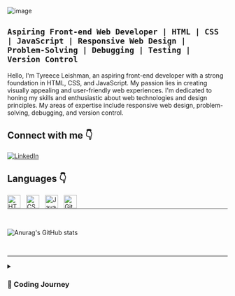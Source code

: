 ![image](https://github.com/Tyreece-Leishman/Tyreece-Leishman/assets/116001061/ae7e8fb6-5f64-4e92-b961-4e0cbcabe340)







**`Aspiring Front-end Web Developer | HTML | CSS | JavaScript | Responsive Web Design | Problem-Solving | Debugging | Testing | Version Control`**
---

Hello, I'm Tyreece Leishman, an aspiring front-end developer with a strong foundation in HTML, CSS, and JavaScript. My passion lies in creating visually appealing and user-friendly web experiences. I'm dedicated to honing my skills and enthusiastic about web technologies and design principles. My areas of expertise include responsive web design, problem-solving, debugging, and version control.

<h2>Connect with me 👇</h2>
<p align="left">
  <a href="https://www.linkedin.com/in/tyreece-leishman/" target="blank">
    <img align="center" src="https://img.shields.io/badge/LinkedIn-0077B5?style=for-the-badge&logo=linkedin&logoColor=white" alt="LinkedIn" />
  </a>
</p>

<h2>Languages 👇</h2>
<img align="left" alt="HTML" width="30px" style="padding-right:10px;" src="https://cdn.jsdelivr.net/gh/devicons/devicon/icons/html5/html5-plain.svg" />
<img align="left" alt="CSS" width="30px" style="padding-right:10px;" src="https://cdn.jsdelivr.net/gh/devicons/devicon/icons/css3/css3-plain.svg" />
<img align="left" alt="JavaScript" width="30px" style="padding-right:10px;" src="https://cdn.jsdelivr.net/gh/devicons/devicon/icons/javascript/javascript-plain.svg" />
<img align="left" alt="Git" width="30px" style="padding-right:10px;" src="https://cdn.jsdelivr.net/gh/devicons/devicon/icons/git/git-original.svg" />
<br />

---

<br />

![Anurag's GitHub stats](https://github-readme-stats.vercel.app/api?username=tyreece-leishman&show_icons=true&theme=transparent)

<br />

---

<details>
  <summary><h3>📌 Coding Journey</h3></summary>
My coding journey began when I right-clicked to inspect an element for the first time, without fully understanding its significance. I then searched online and learned how to modify text and change colors on a website. It was an exciting way to impress my friends. However, when I refreshed the page, all my changes reverted to their original state. This piqued my interest in creating my own website. I turned to Google for guidance on how to build a website for beginners, and that's when I discovered FreeCodeCamp. 
<br /> 
<br /> 
This website provided a step-by-step guide to web development, and it was there that I learned HTML and CSS. I also turned to YouTube to explore what more I could do with these languages, and that's when I stumbled upon the FreeCodeCamp YouTube channel, which proved to be a great resource that I continue to use. As I progressed, I started working on independent projects to enhance my skills. Finally, I purchased a book titled 'Responsive Web Design,' and I'm currently working through the exercises in the book to learn best practices for responsive web design.
</details>
